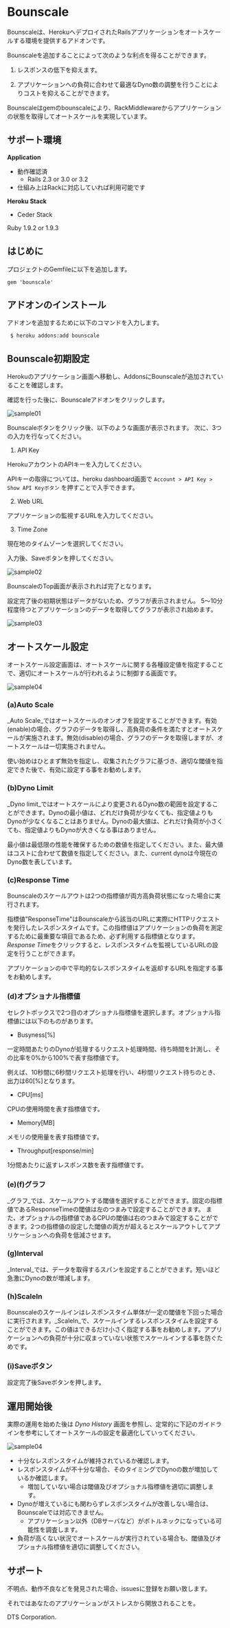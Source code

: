 # Bounscale
Bounscaleは、HerokuへデプロイされたRailsアプリケーションをオートスケールする環境を提供するアドオンです。

Bounscaleを追加することによって次のような利点を得ることができます。

1. レスポンスの低下を抑えます。

2. アプリケーションへの負荷に合わせて最適なDyno数の調整を行うことによりコストを抑えることができます。

Bounscaleはgemのbounscaleにより、RackMiddlewareからアプリケーションの状態を取得してオートスケールを実現しています。

## サポート環境
__Application__

 * 動作確認済
   * Rails 2.3 or 3.0 or 3.2
 * 仕組み上はRackに対応していれば利用可能です

__Heroku Stack__

 * Ceder Stack

 Ruby 1.9.2 or 1.9.3

## はじめに

 プロジェクトのGemfileに以下を追加します。

```Gemfile
gem 'bounscale'
```

## アドオンのインストール

 アドオンを追加するために以下のコマンドを入力します。

```
 $ heroku addons:add bounscale
```

## Bounscale初期設定

 Herokuのアプリケーション画面へ移動し、AddonsにBounscaleが追加されていることを確認します。

 確認を行った後に、Bounscaleアドオンをクリックします。

 ![sample01](https://s3.amazonaws.com/bounscale/sample01.png)

 Bounscaleボタンをクリック後、以下のような画面が表示されます。
 次に、3つの入力を行なってください。

 1. API Key

 HerokuアカウントのAPIキーを入力してください。

 APIキーの取得については、heroku dashboard画面で
 `Account > API Key > Show API Keyボタン`
 を押すことで入手できます。

 2. Web URL

 アプリケーションの監視するURLを入力してください。

 3. Time Zone

 現在地のタイムゾーンを選択してください。

入力後、Saveボタンを押してください。

 ![sample02](https://s3.amazonaws.com/bounscale/sample02.png)

BounscaleのTop画面が表示されれば完了となります。

設定完了後の初期状態はデータがないため、グラフが表示されません。
5～10分程度待つとアプリケーションのデータを取得してグラフが表示され始めます。

 ![sample03](https://s3.amazonaws.com/bounscale/sample03.png)

## オートスケール設定

 オートスケール設定画面は、オートスケールに関する各種設定値を指定することで、適切にオートスケールが行われるように制御する画面です。

 ![sample04](https://s3.amazonaws.com/bounscale/sample04.png)

### (a)Auto Scale
  _Auto Scale_ではオートスケールのオンオフを設定することができます。有効(enable)の場合、グラフのデータを取得し、高負荷の条件を満たすとオートスケールが実施されます。無効(disable)の場合、グラフのデータを取得しますが、オートスケールは一切実施されません。

  使い始めはひとまず無効を指定し、収集されたグラフに基づき、適切な閾値を指定できた後で、有効に設定する事をお勧めします。

### (b)Dyno Limit
 _Dyno limit_ではオートスケールにより変更されるDyno数の範囲を設定することができます。Dynoの最小値は、どれだけ負荷が少なくても、指定値よりもDynoが少なくなることはありません。Dynoの最大値は、どれだけ負荷が小さくても、指定値よりもDynoが大きくなる事はありません。

 最小値は最低限の性能を確保するための数値を指定してください。また、最大値はコストに合わせて数値を指定してください。また、current dynoは今現在のDyno数を表しています。

### (c)Response Time
 Bounscaleのスケールアウトは2つの指標値が両方高負荷状態になった場合に実行されます。

 指標値"ResponseTime"はBounscaleから該当のURLに実際にHTTPリクエストを発行したレスポンスタイムです。この指標値はアプリケーションの負荷を測定するために最重要な項目であるため、必ず利用する指標値となります。*Response Time*をクリックすると、レスポンスタイムを監視しているURLの設定を行うことができます。

 アプリケーションの中で平均的なレスポンスタイムを返却するURLを指定する事をお勧めします。

### (d)オプショナル指標値
 セレクトボックスで2つ目のオプショナル指標値を選択します。オプショナル指標値には以下のものがあります。

 * Busyness[%]

 一定時間あたりのDynoが処理するリクエスト処理時間、待ち時間を計測し、その比率を0%から100%で表す指標値です。

 例えば、10秒間に6秒間リクエスト処理を行い、4秒間リクエスト待ちのとき、出力は60[%]となります。

 * CPU[ms]

 CPUの使用時間を表す指標値です。

 * Memory[MB]

 メモリの使用量を表す指標値です。

 * Throughput[response/min]

 1分間あたりに返すレスポンス数を表す指標値です。

### (e)(f)グラフ
 _グラフ_では、スケールアウトする閾値を選択することができます。固定の指標値であるResponseTimeの閾値は左のつまみで設定することができます。
また、オプショナルの指標値であるCPUの閾値は右のつまみで設定することができます。2つの指標値の設定した閾値の両方が超えるとスケールアウトしてアプリケーションへの負荷を低減させます。

### (g)Interval
 _Interval_では、データを取得するスパンを設定することができます。短いほど急激にDynoの数が増減します。

### (h)ScaleIn
 Bounscaleのスケールインはレスポンスタイム単体が一定の閾値を下回った場合に実行されます。_ScaleIn_で、スケールインするレスポンスタイムを設定することができます。この値はできるだけ小さく指定する事をお勧めします。アプリケーションへの負荷が十分に収まっていない状態でスケールインする事を防ぐためです。

### (i)Saveボタン
 設定完了後Saveボタンを押します。

## 運用開始後

実際の運用を始めた後は _Dyno History_ 画面を参照し、定常的に下記のガイドラインを参考にしてオートスケールの設定を最適化していってください。

 ![sample04](https://s3.amazonaws.com/bounscale/sample07.png)

* 十分なレスポンスタイムが維持されているか確認します。
* レスポンスタイムが不十分な場合、そのタイミングでDynoの数が増加しているか確認します。
  * 増加していない場合は閾値及びオプショナル指標値を適切に調整します。
* Dynoが増えているにも関わらずレスポンスタイムが改善しない場合は、Bounscaleでは対応できません。
  * アプリケーション以外（DBサーバなど）がボトルネックになっている可能性を調査します。
* 負荷が高くない状況でオートスケールが実行されている場合も、閾値及びオプショナル指標値を適切に調整してください。

## サポート

 不明点、動作不良などを発見された場合、issuesに登録をお願い致します。
 
 それではあなたのアプリケーションがストレスから開放されることを。

 DTS Corporation.
